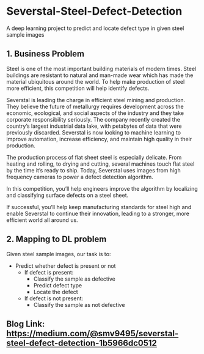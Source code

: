 # Severstal-Steel-Defect-Detection

A deep learning project to predict and locate defect type in given steel sample images

## 1. Business Problem

Steel is one of the most important building materials of modern times. Steel buildings are resistant to natural and man-made wear which has made the material ubiquitous around the world. To help make production of steel more efficient, this competition will help identify defects.

Severstal is leading the charge in efficient steel mining and production. They believe the future of metallurgy requires development across the economic, ecological, and social aspects of the industry and they take corporate responsibility seriously. The company recently created the country’s largest industrial data lake, with petabytes of data that were previously discarded. Severstal is now looking to machine learning to improve automation, increase efficiency, and maintain high quality in their production.

The production process of flat sheet steel is especially delicate. From heating and rolling, to drying and cutting, several machines touch flat steel by the time it’s ready to ship. Today, Severstal uses images from high frequency cameras to power a defect detection algorithm.

In this competition, you’ll help engineers improve the algorithm by localizing and classifying surface defects on a steel sheet.

If successful, you’ll help keep manufacturing standards for steel high and enable Severstal to continue their innovation, leading to a stronger, more efficient world all around us.

## 2. Mapping to DL problem

Given steel sample images, our task is to:
  - Predict whether defect is present or not
    - If defect is present:
      - Classify the sample as defective  
      - Predict defect type
      - Locate the defect
    - If defect is not present:
      - Classify the sample as not defective

## Blog Link: https://medium.com/@smv9495/severstal-steel-defect-detection-1b5966dc0512

